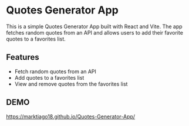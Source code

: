 # Quotes Generator App

This is a simple Quotes Generator App built with React and Vite. The app fetches random quotes from an API and allows users to add their favorite quotes to a favorites list.

## Features

- Fetch random quotes from an API
- Add quotes to a favorites list
- View and remove quotes from the favorites list

## DEMO

https://marktiago18.github.io/Quotes-Generator-App/
